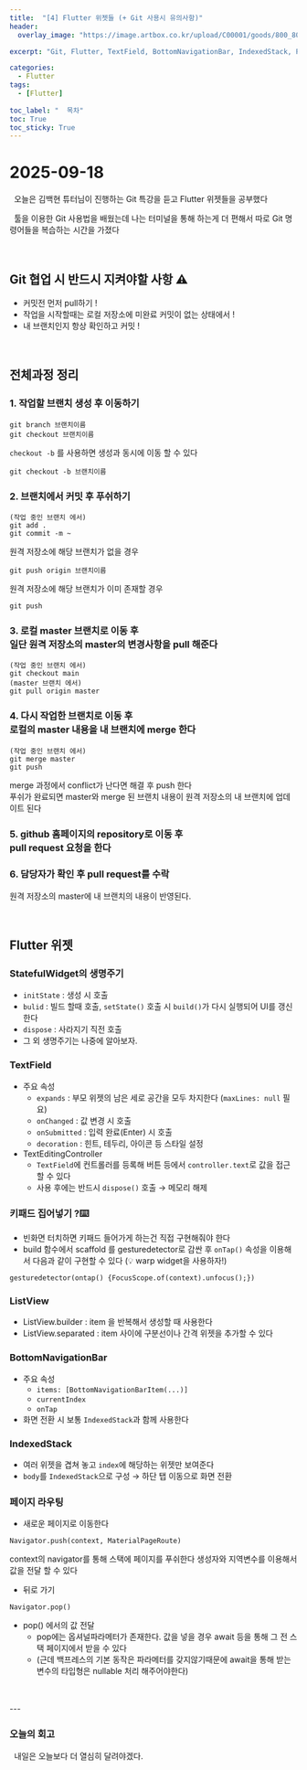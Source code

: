 ```yaml
---
title:  "[4] Flutter 위젯들 (+ Git 사용시 유의사항)"
header:
  overlay_image: "https://image.artbox.co.kr/upload/C00001/goods/800_800/818/230525003912818.jpg?s=/goods/org/818/230525003912818.jpg"

excerpt: "Git, Flutter, TextField, BottomNavigationBar, IndexedStack, Page Route"

categories:
  - Flutter
tags:
  - [Flutter]
    
toc_label: "  목차"
toc: True
toc_sticky: True
---
```


# 2025-09-18
&nbsp; 오늘은 김백현 튜터님이 진행하는 Git 특강을 듣고 Flutter 위젯들을 공부했다

&nbsp; 툴을 이용한 Git 사용법을 배웠는데 나는 터미널을 통해 하는게 더 편해서 따로 Git 명령어들을 복습하는 시간을 가졌다

<br>

## Git 협업 시 반드시 지켜야할 사항 ⚠️
- 커밋전 먼저 pull하기 !
- 작업을 시작할때는 로컬 저장소에 미완료 커밋이 없는 상태에서 !
- 내 브랜치인지 항상 확인하고 커밋 !

<br>

## 전체과정 정리
### 1. 작업할 브랜치 생성 후 이동하기
```
git branch 브랜치이름
git checkout 브랜치이름
```
`checkout -b` 를 사용하면 생성과 동시에 이동 할 수 있다
```
git checkout -b 브랜치이름
```

### 2. 브랜치에서 커밋 후 푸쉬하기
```
(작업 중인 브랜치 에서)
git add .
git commit -m ~
```
원격 저장소에 해당 브랜치가 없을 경우
```
git push origin 브랜치이름
```
원격 저장소에 해당 브랜치가 이미 존재할 경우
```
git push
```

### 3. 로컬 master 브랜치로 이동 후<br>일단 원격 저장소의 master의 변경사항을 pull 해준다
```
(작업 중인 브랜치 에서)
git checkout main
(master 브랜치 에서)
git pull origin master
```

### 4. 다시 작업한 브랜치로 이동 후<br>로컬의 master 내용을 내 브랜치에 merge 한다
```
(작업 중인 브랜치 에서)
git merge master
git push
```
merge 과정에서 conflict가 난다면 해결 후 push 한다<br>
푸쉬가 완료되면 master와 merge 된 브랜치 내용이 원격 저장소의 내 브랜치에 업데이트 된다

### 5. github 홈페이지의 repository로 이동 후<br>pull request 요청을 한다

### 6. 담당자가 확인 후 pull request를 수락
원격 저장소의 master에 내 브랜치의 내용이 반영된다.

<br>

## Flutter 위젯

### StatefulWidget의 생명주기
- `initState` : 생성 시 호출
- `bulid` : 빌드 할때 호출, `setState()` 호출 시 `build()`가 다시 실행되어 UI를 갱신한다
- `dispose` : 사라지기 직전 호출
- 그 외 생명주기는 나중에 알아보자.

### TextField
- 주요 속성
  - `expands` : 부모 위젯의 남은 세로 공간을 모두 차지한다 (`maxLines: null` 필요)
  - `onChanged` : 값 변경 시 호출
  - `onSubmitted` : 입력 완료(Enter) 시 호출
  - `decoration` : 힌트, 테두리, 아이콘 등 스타일 설정
- TextEditingController
  - `TextField`에 컨트롤러를 등록해 버튼 등에서 `controller.text`로 값을 접근 할 수 있다
  - 사용 후에는 반드시 `dispose()` 호출 → 메모리 해제
 
### 키패드 집어넣기 ?⌨️
- 빈화면 터치하면 키패드 들어가게 하는건 직접 구현해줘야 한다
- build 함수에서 scaffold 를 gesturedetector로 감싼 후 `onTap()` 속성을 이용해서 다음과 같이 구현할 수 있다 (💡 warp widget을 사용하자!)
```
gesturedetector(ontap() {FocusScope.of(context).unfocus();})
```

### ListView
- ListView.builder : item 을 반복해서 생성할 때 사용한다
- ListView.separated : item 사이에 구분선이나 간격 위젯을 추가할 수 있다

### BottomNavigationBar
- 주요 속성
  - `items: [BottomNavigationBarItem(...)]`
  - `currentIndex`
  - `onTap`
- 화면 전환 시 보통 `IndexedStack`과 함께 사용한다

### IndexedStack
- 여러 위젯을 겹쳐 놓고 `index`에 해당하는 위젯만 보여준다
- `body`를 `IndexedStack`으로 구성 → 하단 탭 이동으로 화면 전환

### 페이지 라우팅
- 새로운 페이지로 이동한다
```
Navigator.push(context, MaterialPageRoute)
```
context의 navigator를 통해 스택에 페이지를 푸쉬한다
생성자와 지역변수를 이용해서 값을 전달 할 수 있다

- 뒤로 가기
```
Navigator.pop()
```

- pop() 에서의 값 전달
  - pop에는 옵셔널파라메터가 존재한다. 값을 넣을 경우 await 등을 통해 그 전 스택 페이지에서 받을 수 있다
  - (근데 백프레스의 기본 동작은 파라메터를 갖지않기때문에 await을 통해 받는 변수의 타입형은 nullable 처리 해주어야한다)


<br>
<br>
---

### 오늘의 회고

&nbsp; 내일은 오늘보다 더 열심히 달려야겠다. 
